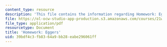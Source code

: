 ```yaml
---
content_type: resource
description: 'This file contains the information regarding Homework: Eggers.'
file: https://ol-ocw-studio-app-production.s3.amazonaws.com/courses/21w-022-03-writing-and-experience-reading-and-writing-autobiography-spring-2014/39bdf4c3fb8364a9bb28eabe296061ff_MIT21W_022_03S14_0403.pdf
file_type: application/pdf
resourcetype: Document
title: 'Homework: Eggers'
uid: 39bdf4c3-fb83-64a9-bb28-eabe296061ff
---
```

